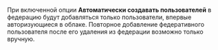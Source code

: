 При включенной опции **Автоматически создавать пользователей** в федерацию будут добавляться только пользователи, впервые авторизующиеся в облаке. Повторное добавление федеративного пользователя после его удаления из федерации возможно только вручную.
